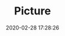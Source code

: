 ---
weight: 1
images:
- /images/edited/28.jpeg
title: Picture
date: 2020-02-28 17:28:26
tags: [luminarneo,work,Pixel3XL,4.44,person]
---